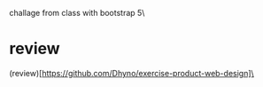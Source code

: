 challage from class with bootstrap 5\
# review
(review)[https://github.com/Dhyno/exercise-product-web-design]\